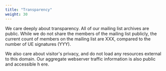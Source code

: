 ```yaml
---
title: "Transparency"
weight: 30
---
```

We care deeply about transparency. All of our mailing list archives are public.
While we do not share the members of the mailing list publicly, the current count of  members on the mailing list are XXX, compared to the number of UE signatures (YYY).

We also care about visitor's privacy, and do not load any resources external to this domain. Our aggregate webserver traffic information is also public and accessible h ere.